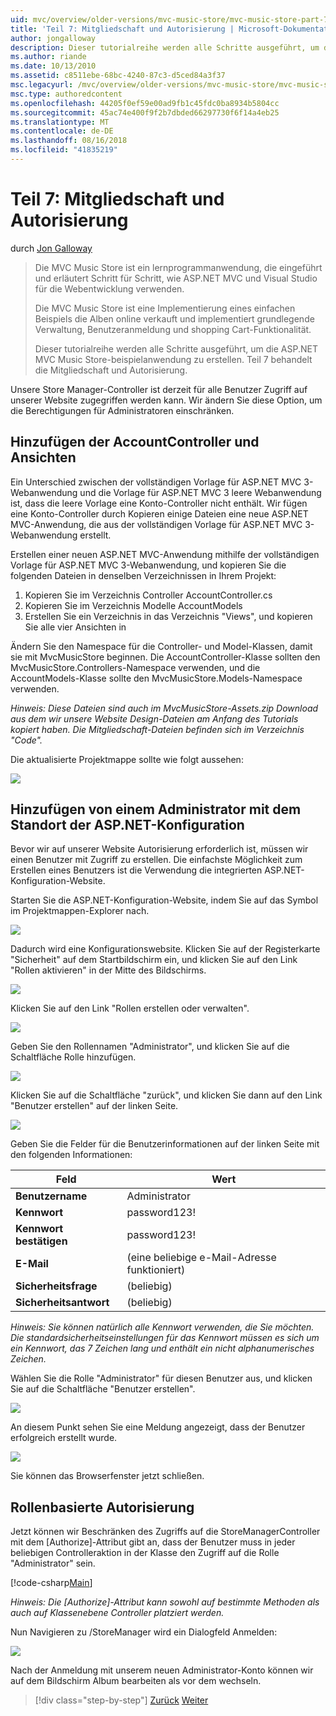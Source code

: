 ```yaml
---
uid: mvc/overview/older-versions/mvc-music-store/mvc-music-store-part-7
title: 'Teil 7: Mitgliedschaft und Autorisierung | Microsoft-Dokumentation'
author: jongalloway
description: Dieser tutorialreihe werden alle Schritte ausgeführt, um die ASP.NET MVC Music Store-beispielanwendung zu erstellen. Teil 7 behandelt die Mitgliedschaft und Autorisierung.
ms.author: riande
ms.date: 10/13/2010
ms.assetid: c8511ebe-68bc-4240-87c3-d5ced84a3f37
msc.legacyurl: /mvc/overview/older-versions/mvc-music-store/mvc-music-store-part-7
msc.type: authoredcontent
ms.openlocfilehash: 44205f0ef59e00ad9fb1c45fdc0ba8934b5804cc
ms.sourcegitcommit: 45ac74e400f9f2b7dbded66297730f6f14a4eb25
ms.translationtype: MT
ms.contentlocale: de-DE
ms.lasthandoff: 08/16/2018
ms.locfileid: "41835219"
---
```

<a name="part-7-membership-and-authorization"></a>Teil 7: Mitgliedschaft und Autorisierung
====================
durch [Jon Galloway](https://github.com/jongalloway)

> Die MVC Music Store ist ein lernprogrammanwendung, die eingeführt und erläutert Schritt für Schritt, wie ASP.NET MVC und Visual Studio für die Webentwicklung verwenden.  
>   
> Die MVC Music Store ist eine Implementierung eines einfachen Beispiels die Alben online verkauft und implementiert grundlegende Verwaltung, Benutzeranmeldung und shopping Cart-Funktionalität.  
>   
> Dieser tutorialreihe werden alle Schritte ausgeführt, um die ASP.NET MVC Music Store-beispielanwendung zu erstellen. Teil 7 behandelt die Mitgliedschaft und Autorisierung.


Unsere Store Manager-Controller ist derzeit für alle Benutzer Zugriff auf unserer Website zugegriffen werden kann. Wir ändern Sie diese Option, um die Berechtigungen für Administratoren einschränken.

## <a name="adding-the-accountcontroller-and-views"></a>Hinzufügen der AccountController und Ansichten

Ein Unterschied zwischen der vollständigen Vorlage für ASP.NET MVC 3-Webanwendung und die Vorlage für ASP.NET MVC 3 leere Webanwendung ist, dass die leere Vorlage eine Konto-Controller nicht enthält. Wir fügen eine Konto-Controller durch Kopieren einige Dateien eine neue ASP.NET MVC-Anwendung, die aus der vollständigen Vorlage für ASP.NET MVC 3-Webanwendung erstellt.

Erstellen einer neuen ASP.NET MVC-Anwendung mithilfe der vollständigen Vorlage für ASP.NET MVC 3-Webanwendung, und kopieren Sie die folgenden Dateien in denselben Verzeichnissen in Ihrem Projekt:

1. Kopieren Sie im Verzeichnis Controller AccountController.cs
2. Kopieren Sie im Verzeichnis Modelle AccountModels
3. Erstellen Sie ein Verzeichnis in das Verzeichnis "Views", und kopieren Sie alle vier Ansichten in

Ändern Sie den Namespace für die Controller- und Model-Klassen, damit sie mit MvcMusicStore beginnen. Die AccountController-Klasse sollten den MvcMusicStore.Controllers-Namespace verwenden, und die AccountModels-Klasse sollte den MvcMusicStore.Models-Namespace verwenden.

*Hinweis: Diese Dateien sind auch im MvcMusicStore-Assets.zip Download aus dem wir unsere Website Design-Dateien am Anfang des Tutorials kopiert haben. Die Mitgliedschaft-Dateien befinden sich im Verzeichnis "Code".*

Die aktualisierte Projektmappe sollte wie folgt aussehen:

![](mvc-music-store-part-7/_static/image1.png)

## <a name="adding-an-administrative-user-with-the-aspnet-configuration-site"></a>Hinzufügen von einem Administrator mit dem Standort der ASP.NET-Konfiguration

Bevor wir auf unserer Website Autorisierung erforderlich ist, müssen wir einen Benutzer mit Zugriff zu erstellen. Die einfachste Möglichkeit zum Erstellen eines Benutzers ist die Verwendung die integrierten ASP.NET-Konfiguration-Website.

Starten Sie die ASP.NET-Konfiguration-Website, indem Sie auf das Symbol im Projektmappen-Explorer nach.

![](mvc-music-store-part-7/_static/image2.png)

Dadurch wird eine Konfigurationswebsite. Klicken Sie auf der Registerkarte "Sicherheit" auf dem Startbildschirm ein, und klicken Sie auf den Link "Rollen aktivieren" in der Mitte des Bildschirms.

![](mvc-music-store-part-7/_static/image3.png)

Klicken Sie auf den Link "Rollen erstellen oder verwalten".

![](mvc-music-store-part-7/_static/image4.png)

Geben Sie den Rollennamen "Administrator", und klicken Sie auf die Schaltfläche Rolle hinzufügen.

![](mvc-music-store-part-7/_static/image5.png)

Klicken Sie auf die Schaltfläche "zurück", und klicken Sie dann auf den Link "Benutzer erstellen" auf der linken Seite.

![](mvc-music-store-part-7/_static/image6.png)

Geben Sie die Felder für die Benutzerinformationen auf der linken Seite mit den folgenden Informationen:

| **Feld** | **Wert** |
| --- | --- |
| **Benutzername** | Administrator |
| **Kennwort** | password123! |
| **Kennwort bestätigen** | password123! |
| **E-Mail** | (eine beliebige e-Mail-Adresse funktioniert) |
| **Sicherheitsfrage** | (beliebig) |
| **Sicherheitsantwort** | (beliebig) |

*Hinweis: Sie können natürlich alle Kennwort verwenden, die Sie möchten. Die standardsicherheitseinstellungen für das Kennwort müssen es sich um ein Kennwort, das 7 Zeichen lang und enthält ein nicht alphanumerisches Zeichen.*

Wählen Sie die Rolle "Administrator" für diesen Benutzer aus, und klicken Sie auf die Schaltfläche "Benutzer erstellen".

![](mvc-music-store-part-7/_static/image7.png)

An diesem Punkt sehen Sie eine Meldung angezeigt, dass der Benutzer erfolgreich erstellt wurde.

![](mvc-music-store-part-7/_static/image8.png)

Sie können das Browserfenster jetzt schließen.

## <a name="role-based-authorization"></a>Rollenbasierte Autorisierung

Jetzt können wir Beschränken des Zugriffs auf die StoreManagerController mit dem [Authorize]-Attribut gibt an, dass der Benutzer muss in jeder beliebigen Controlleraktion in der Klasse den Zugriff auf die Rolle "Administrator" sein.

[!code-csharp[Main](mvc-music-store-part-7/samples/sample1.cs)]

*Hinweis: Die [Authorize]-Attribut kann sowohl auf bestimmte Methoden als auch auf Klassenebene Controller platziert werden.*

Nun Navigieren zu /StoreManager wird ein Dialogfeld Anmelden:

![](mvc-music-store-part-7/_static/image9.png)

Nach der Anmeldung mit unserem neuen Administrator-Konto können wir auf dem Bildschirm Album bearbeiten als vor dem wechseln.

> [!div class="step-by-step"]
> [Zurück](mvc-music-store-part-6.md)
> [Weiter](mvc-music-store-part-8.md)
